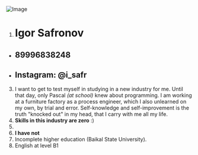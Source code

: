  ![Image](C:\Users\Игорь\Desktop\Projects\123.png)
1. # **Igor Safronov**
 * ##  **89996838248** 
 * ## **Instagram: @i_safr**
3. I want to get to test myself in studying in a new industry for me. Until that day, only Pascal *(at school)* knew about programming.
I am working at a furniture factory as a process engineer, which I also unlearned on my own, by trial and error. Self-knowledge and self-improvement is the truth "knocked out" in my head, that I carry with me all my life.
4. **Skills in this industry are zero** :)
5. 
6. **I have not**
7. Incomplete higher education (Baikal State University).
8. English at level B1

